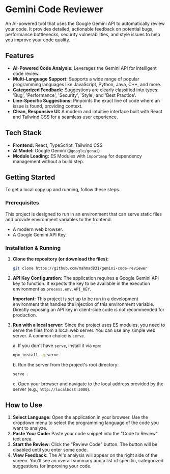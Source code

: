 # Gemini Code Reviewer

An AI-powered tool that uses the Google Gemini API to automatically review your code. It provides detailed, actionable feedback on potential bugs, performance bottlenecks, security vulnerabilities, and style issues to help you improve your code quality.

## Features

-   **AI-Powered Code Analysis:** Leverages the Gemini API for intelligent code review.
-   **Multi-Language Support:** Supports a wide range of popular programming languages like JavaScript, Python, Java, C++, and more.
-   **Categorized Feedback:** Suggestions are clearly classified into types: 'Bug', 'Performance', 'Security', 'Style', and 'Best Practice'.
-   **Line-Specific Suggestions:** Pinpoints the exact line of code where an issue is found, providing context.
-   **Clean, Responsive UI:** A modern and intuitive interface built with React and Tailwind CSS for a seamless user experience.

## Tech Stack

-   **Frontend:** React, TypeScript, Tailwind CSS
-   **AI Model:** Google Gemini (`@google/genai`)
-   **Module Loading:** ES Modules with `importmap` for dependency management without a build step.

## Getting Started

To get a local copy up and running, follow these steps.

### Prerequisites

This project is designed to run in an environment that can serve static files and provide environment variables to the frontend.

-   A modern web browser.
-   A Google Gemini API Key.

### Installation & Running

1.  **Clone the repository (or download the files):**
    ```sh
    git clone https://github.com/mahmad831/gemini-code-reviewer
    
    ```

2.  **API Key Configuration:**
    The application requires a Google Gemini API key to function. It expects the key to be available in the execution environment as `process.env.API_KEY`.

    **Important:** This project is set up to be run in a development environment that handles the injection of this environment variable. Directly exposing an API key in client-side code is not recommended for production.

3.  **Run with a local server:**
    Since the project uses ES modules, you need to serve the files from a local web server.
    You can use any simple web server. A common choice is `serve`.

    a. If you don't have `serve`, install it via `npm`:
    ```sh
    npm install -g serve
    ```

    b. Run the server from the project's root directory:
    ```sh
    serve .
    ```

    c. Open your browser and navigate to the local address provided by the server (e.g., `http://localhost:3000`).

## How to Use

1.  **Select Language:** Open the application in your browser. Use the dropdown menu to select the programming language of the code you want to analyze.
2.  **Paste Your Code:** Paste your code snippet into the "Code to Review" text area.
3.  **Start the Review:** Click the "Review Code" button. The button will be disabled until you enter some code.
4.  **View Feedback:** The AI's analysis will appear on the right side of the screen. You'll see an overall summary and a list of specific, categorized suggestions for improving your code.
